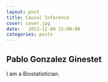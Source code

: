 ```yaml
---
layout: post
title: Causal Inference
cover: cover.jpg
date:   2013-12-09 12:00:00
categories: posts
---
```


## Pablo Gonzalez Ginestet

I am a Biostatistician.
